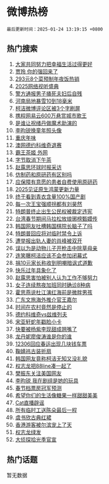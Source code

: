 # 微博热榜

`最后更新时间：2025-01-24 13:19:15 +0800`

## 热门搜索

1. [大家共同努力把幸福生活过得更好](https://m.weibo.cn/search?containerid=100103type%3D1%26t%3D10%26q%3D%23%E5%A4%A7%E5%AE%B6%E5%85%B1%E5%90%8C%E5%8A%AA%E5%8A%9B%E6%8A%8A%E5%B9%B8%E7%A6%8F%E7%94%9F%E6%B4%BB%E8%BF%87%E5%BE%97%E6%9B%B4%E5%A5%BD%23&stream_entry_id=51&isnewpage=1&extparam=seat%3D1%26q%3D%2523%25E5%25A4%25A7%25E5%25AE%25B6%25E5%2585%25B1%25E5%2590%258C%25E5%258A%25AA%25E5%258A%259B%25E6%258A%258A%25E5%25B9%25B8%25E7%25A6%258F%25E7%2594%259F%25E6%25B4%25BB%25E8%25BF%2587%25E5%25BE%2597%25E6%259B%25B4%25E5%25A5%25BD%2523%26pos%3D0%26cate%3D10103%26filter_type%3Drealtimehot%26stream_entry_id%3D51%26c_type%3D51%26dgr%3D0%26display_time%3D1737695953%26pre_seqid%3D173769595396701127323139)
1. [贾玲 你的强回来了](https://m.weibo.cn/search?containerid=100103type%3D1%26t%3D10%26q%3D%E8%B4%BE%E7%8E%B2+%E4%BD%A0%E7%9A%84%E5%BC%BA%E5%9B%9E%E6%9D%A5%E4%BA%86&stream_entry_id=31&isnewpage=1&extparam=seat%3D1%26band_rank%3D1%26q%3D%25E8%25B4%25BE%25E7%258E%25B2%2520%25E4%25BD%25A0%25E7%259A%2584%25E5%25BC%25BA%25E5%259B%259E%25E6%259D%25A5%25E4%25BA%2586%26filter_type%3Drealtimehot%26flag%3D16%26c_type%3D31%26pos%3D0%26realpos%3D1%26lcate%3D5001%26stream_entry_id%3D31%26cate%3D5001%26dgr%3D0%26display_time%3D1737695953%26pre_seqid%3D173769595396701127323139)
1. [293元8个菜预制年夜饭热销](https://m.weibo.cn/search?containerid=100103type%3D1%26t%3D10%26q%3D%23293%E5%85%838%E4%B8%AA%E8%8F%9C%E9%A2%84%E5%88%B6%E5%B9%B4%E5%A4%9C%E9%A5%AD%E7%83%AD%E9%94%80%23&stream_entry_id=31&isnewpage=1&extparam=seat%3D1%26band_rank%3D2%26q%3D%2523293%25E5%2585%25838%25E4%25B8%25AA%25E8%258F%259C%25E9%25A2%2584%25E5%2588%25B6%25E5%25B9%25B4%25E5%25A4%259C%25E9%25A5%25AD%25E7%2583%25AD%25E9%2594%2580%2523%26filter_type%3Drealtimehot%26flag%3D0%26c_type%3D31%26pos%3D1%26realpos%3D2%26lcate%3D5001%26stream_entry_id%3D31%26cate%3D5001%26dgr%3D0%26display_time%3D1737695953%26pre_seqid%3D173769595396701127323139)
1. [2025网络视听盛典](https://m.weibo.cn/search?containerid=100103type%3D1%26t%3D10%26q%3D%232025%E7%BD%91%E7%BB%9C%E8%A7%86%E5%90%AC%E7%9B%9B%E5%85%B8%23&stream_entry_id=31&isnewpage=1&extparam=seat%3D1%26band_rank%3D3%26q%3D%25232025%25E7%25BD%2591%25E7%25BB%259C%25E8%25A7%2586%25E5%2590%25AC%25E7%259B%259B%25E5%2585%25B8%2523%26filter_type%3Drealtimehot%26flag%3D0%26c_type%3D31%26pos%3D2%26realpos%3D3%26lcate%3D5001%26stream_entry_id%3D31%26cate%3D5001%26dgr%3D0%26display_time%3D1737695953%26pre_seqid%3D173769595396701127323139)
1. [警方通报男子捅死夫妇后自残](https://m.weibo.cn/search?containerid=100103type%3D1%26t%3D10%26q%3D%23%E8%AD%A6%E6%96%B9%E9%80%9A%E6%8A%A5%E7%94%B7%E5%AD%90%E6%8D%85%E6%AD%BB%E5%A4%AB%E5%A6%87%E5%90%8E%E8%87%AA%E6%AE%8B%23&stream_entry_id=31&isnewpage=1&extparam=seat%3D1%26band_rank%3D4%26q%3D%2523%25E8%25AD%25A6%25E6%2596%25B9%25E9%2580%259A%25E6%258A%25A5%25E7%2594%25B7%25E5%25AD%2590%25E6%258D%2585%25E6%25AD%25BB%25E5%25A4%25AB%25E5%25A6%2587%25E5%2590%258E%25E8%2587%25AA%25E6%25AE%258B%2523%26filter_type%3Drealtimehot%26flag%3D1%26c_type%3D31%26pos%3D3%26realpos%3D4%26lcate%3D5001%26stream_entry_id%3D31%26cate%3D5001%26dgr%3D0%26display_time%3D1737695953%26pre_seqid%3D173769595396701127323139)
1. [河南局地暴雪10到18毫米](https://m.weibo.cn/search?containerid=100103type%3D1%26t%3D10%26q%3D%23%E6%B2%B3%E5%8D%97%E5%B1%80%E5%9C%B0%E6%9A%B4%E9%9B%AA10%E5%88%B018%E6%AF%AB%E7%B1%B3%23&stream_entry_id=31&isnewpage=1&extparam=seat%3D1%26band_rank%3D5%26q%3D%2523%25E6%25B2%25B3%25E5%258D%2597%25E5%25B1%2580%25E5%259C%25B0%25E6%259A%25B4%25E9%259B%25AA10%25E5%2588%25B018%25E6%25AF%25AB%25E7%25B1%25B3%2523%26filter_type%3Drealtimehot%26flag%3D0%26c_type%3D31%26pos%3D4%26realpos%3D5%26lcate%3D5001%26stream_entry_id%3D31%26cate%3D5001%26dgr%3D0%26display_time%3D1737695953%26pre_seqid%3D173769595396701127323139)
1. [柯洁微博评论区被3个字刷屏](https://m.weibo.cn/search?containerid=100103type%3D1%26t%3D10%26q%3D%23%E6%9F%AF%E6%B4%81%E5%BE%AE%E5%8D%9A%E8%AF%84%E8%AE%BA%E5%8C%BA%E8%A2%AB3%E4%B8%AA%E5%AD%97%E5%88%B7%E5%B1%8F%23&stream_entry_id=31&isnewpage=1&extparam=seat%3D1%26band_rank%3D6%26q%3D%2523%25E6%259F%25AF%25E6%25B4%2581%25E5%25BE%25AE%25E5%258D%259A%25E8%25AF%2584%25E8%25AE%25BA%25E5%258C%25BA%25E8%25A2%25AB3%25E4%25B8%25AA%25E5%25AD%2597%25E5%2588%25B7%25E5%25B1%258F%2523%26filter_type%3Drealtimehot%26flag%3D0%26c_type%3D31%26pos%3D5%26realpos%3D6%26lcate%3D5001%26stream_entry_id%3D31%26cate%3D5001%26dgr%3D0%26display_time%3D1737695953%26pre_seqid%3D173769595396701127323139)
1. [携程网易云600万悬赏城市歌王](https://m.weibo.cn/search?containerid=100103type%3D1%26t%3D10%26q%3D%23%E6%90%BA%E7%A8%8B%E7%BD%91%E6%98%93%E4%BA%91600%E4%B8%87%E6%82%AC%E8%B5%8F%E5%9F%8E%E5%B8%82%E6%AD%8C%E7%8E%8B%23&stream_entry_id=31&isnewpage=1&extparam=seat%3D1%26band_rank%3D7%26q%3D%2523%25E6%2590%25BA%25E7%25A8%258B%25E7%25BD%2591%25E6%2598%2593%25E4%25BA%2591600%25E4%25B8%2587%25E6%2582%25AC%25E8%25B5%258F%25E5%259F%258E%25E5%25B8%2582%25E6%25AD%258C%25E7%258E%258B%2523%26filter_type%3Drealtimehot%26c_type%3D31%26pos%3D6%26lcate%3D5001%26topic_ad%3D1%26is_ad_pos%3D1%26cate%3D5001%26stream_entry_id%3D31%26adid%3D273306%26dgr%3D0%26display_time%3D1737695953%26pre_seqid%3D173769595396701127323139)
1. [是谁让祝绪丹做魔术助演的](https://m.weibo.cn/search?containerid=100103type%3D1%26t%3D10%26q%3D%E6%98%AF%E8%B0%81%E8%AE%A9%E7%A5%9D%E7%BB%AA%E4%B8%B9%E5%81%9A%E9%AD%94%E6%9C%AF%E5%8A%A9%E6%BC%94%E7%9A%84&stream_entry_id=31&isnewpage=1&extparam=seat%3D1%26band_rank%3D7%26q%3D%25E6%2598%25AF%25E8%25B0%2581%25E8%25AE%25A9%25E7%25A5%259D%25E7%25BB%25AA%25E4%25B8%25B9%25E5%2581%259A%25E9%25AD%2594%25E6%259C%25AF%25E5%258A%25A9%25E6%25BC%2594%25E7%259A%2584%26filter_type%3Drealtimehot%26flag%3D1%26c_type%3D31%26pos%3D7%26realpos%3D7%26lcate%3D5001%26stream_entry_id%3D31%26cate%3D5001%26dgr%3D0%26display_time%3D1737695953%26pre_seqid%3D173769595396701127323139)
1. [李昀锐换童年照头像](https://m.weibo.cn/search?containerid=100103type%3D1%26t%3D10%26q%3D%E6%9D%8E%E6%98%80%E9%94%90%E6%8D%A2%E7%AB%A5%E5%B9%B4%E7%85%A7%E5%A4%B4%E5%83%8F&stream_entry_id=31&isnewpage=1&extparam=seat%3D1%26band_rank%3D8%26q%3D%25E6%259D%258E%25E6%2598%2580%25E9%2594%2590%25E6%258D%25A2%25E7%25AB%25A5%25E5%25B9%25B4%25E7%2585%25A7%25E5%25A4%25B4%25E5%2583%258F%26filter_type%3Drealtimehot%26flag%3D1%26c_type%3D31%26pos%3D8%26realpos%3D8%26lcate%3D5001%26stream_entry_id%3D31%26cate%3D5001%26dgr%3D0%26display_time%3D1737695953%26pre_seqid%3D173769595396701127323139)
1. [重庆年味](https://m.weibo.cn/search?containerid=100103type%3D1%26t%3D10%26q%3D%23%E9%87%8D%E5%BA%86%E5%B9%B4%E5%91%B3%23&stream_entry_id=31&isnewpage=1&extparam=seat%3D1%26band_rank%3D9%26q%3D%2523%25E9%2587%258D%25E5%25BA%2586%25E5%25B9%25B4%25E5%2591%25B3%2523%26filter_type%3Drealtimehot%26flag%3D1%26c_type%3D31%26pos%3D9%26realpos%3D9%26lcate%3D5001%26stream_entry_id%3D31%26cate%3D5001%26dgr%3D0%26display_time%3D1737695953%26pre_seqid%3D173769595396701127323139)
1. [澳网德约科维奇退赛](https://m.weibo.cn/search?containerid=100103type%3D1%26t%3D10%26q%3D%23%E6%BE%B3%E7%BD%91%E5%BE%B7%E7%BA%A6%E7%A7%91%E7%BB%B4%E5%A5%87%E9%80%80%E8%B5%9B%23&stream_entry_id=31&isnewpage=1&extparam=seat%3D1%26band_rank%3D10%26q%3D%2523%25E6%25BE%25B3%25E7%25BD%2591%25E5%25BE%25B7%25E7%25BA%25A6%25E7%25A7%2591%25E7%25BB%25B4%25E5%25A5%2587%25E9%2580%2580%25E8%25B5%259B%2523%26filter_type%3Drealtimehot%26flag%3D1%26c_type%3D31%26pos%3D10%26realpos%3D10%26lcate%3D5001%26stream_entry_id%3D31%26cate%3D5001%26dgr%3D0%26display_time%3D1737695953%26pre_seqid%3D173769595396701127323139)
1. [霸王茶姬 外网](https://m.weibo.cn/search?containerid=100103type%3D1%26t%3D10%26q%3D%E9%9C%B8%E7%8E%8B%E8%8C%B6%E5%A7%AC+%E5%A4%96%E7%BD%91&stream_entry_id=31&isnewpage=1&extparam=seat%3D1%26band_rank%3D11%26q%3D%25E9%259C%25B8%25E7%258E%258B%25E8%258C%25B6%25E5%25A7%25AC%2520%25E5%25A4%2596%25E7%25BD%2591%26filter_type%3Drealtimehot%26flag%3D1%26c_type%3D31%26pos%3D11%26realpos%3D11%26lcate%3D5001%26stream_entry_id%3D31%26cate%3D5001%26dgr%3D0%26display_time%3D1737695953%26pre_seqid%3D173769595396701127323139)
1. [字节取消下午茶](https://m.weibo.cn/search?containerid=100103type%3D1%26t%3D10%26q%3D%23%E5%AD%97%E8%8A%82%E5%8F%96%E6%B6%88%E4%B8%8B%E5%8D%88%E8%8C%B6%23&stream_entry_id=31&isnewpage=1&extparam=seat%3D1%26band_rank%3D12%26q%3D%2523%25E5%25AD%2597%25E8%258A%2582%25E5%258F%2596%25E6%25B6%2588%25E4%25B8%258B%25E5%258D%2588%25E8%258C%25B6%2523%26filter_type%3Drealtimehot%26flag%3D1%26c_type%3D31%26pos%3D12%26realpos%3D12%26lcate%3D5001%26stream_entry_id%3D31%26cate%3D5001%26dgr%3D0%26display_time%3D1737695953%26pre_seqid%3D173769595396701127323139)
1. [赵露思环球时报采访](https://m.weibo.cn/search?containerid=100103type%3D1%26t%3D10%26q%3D%23%E8%B5%B5%E9%9C%B2%E6%80%9D%E7%8E%AF%E7%90%83%E6%97%B6%E6%8A%A5%E9%87%87%E8%AE%BF%23&stream_entry_id=31&isnewpage=1&extparam=seat%3D1%26band_rank%3D13%26q%3D%2523%25E8%25B5%25B5%25E9%259C%25B2%25E6%2580%259D%25E7%258E%25AF%25E7%2590%2583%25E6%2597%25B6%25E6%258A%25A5%25E9%2587%2587%25E8%25AE%25BF%2523%26filter_type%3Drealtimehot%26flag%3D1%26c_type%3D31%26pos%3D13%26realpos%3D13%26lcate%3D5001%26stream_entry_id%3D31%26cate%3D5001%26dgr%3D0%26display_time%3D1737695953%26pre_seqid%3D173769595396701127323139)
1. [仿制药和原研药有区别吗](https://m.weibo.cn/search?containerid=100103type%3D1%26t%3D10%26q%3D%23%E4%BB%BF%E5%88%B6%E8%8D%AF%E5%92%8C%E5%8E%9F%E7%A0%94%E8%8D%AF%E6%9C%89%E5%8C%BA%E5%88%AB%E5%90%97%23&stream_entry_id=31&isnewpage=1&extparam=seat%3D1%26band_rank%3D14%26q%3D%2523%25E4%25BB%25BF%25E5%2588%25B6%25E8%258D%25AF%25E5%2592%258C%25E5%258E%259F%25E7%25A0%2594%25E8%258D%25AF%25E6%259C%2589%25E5%258C%25BA%25E5%2588%25AB%25E5%2590%2597%2523%26filter_type%3Drealtimehot%26flag%3D1%26c_type%3D31%26pos%3D14%26realpos%3D14%26lcate%3D5001%26stream_entry_id%3D31%26cate%3D5001%26dgr%3D0%26display_time%3D1737695953%26pre_seqid%3D173769595396701127323139)
1. [应保障有意愿的患者自费使用原研药](https://m.weibo.cn/search?containerid=100103type%3D1%26t%3D10%26q%3D%23%E5%BA%94%E4%BF%9D%E9%9A%9C%E6%9C%89%E6%84%8F%E6%84%BF%E7%9A%84%E6%82%A3%E8%80%85%E8%87%AA%E8%B4%B9%E4%BD%BF%E7%94%A8%E5%8E%9F%E7%A0%94%E8%8D%AF%23&stream_entry_id=31&isnewpage=1&extparam=seat%3D1%26band_rank%3D15%26q%3D%2523%25E5%25BA%2594%25E4%25BF%259D%25E9%259A%259C%25E6%259C%2589%25E6%2584%258F%25E6%2584%25BF%25E7%259A%2584%25E6%2582%25A3%25E8%2580%2585%25E8%2587%25AA%25E8%25B4%25B9%25E4%25BD%25BF%25E7%2594%25A8%25E5%258E%259F%25E7%25A0%2594%25E8%258D%25AF%2523%26filter_type%3Drealtimehot%26flag%3D1%26c_type%3D31%26pos%3D15%26realpos%3D15%26lcate%3D5001%26stream_entry_id%3D31%26cate%3D5001%26dgr%3D0%26display_time%3D1737695953%26pre_seqid%3D173769595396701127323139)
1. [2025见证原生鸿蒙更新力量](https://m.weibo.cn/search?containerid=100103type%3D1%26t%3D10%26q%3D%232025%E8%A7%81%E8%AF%81%E5%8E%9F%E7%94%9F%E9%B8%BF%E8%92%99%E6%9B%B4%E6%96%B0%E5%8A%9B%E9%87%8F%23&stream_entry_id=31&isnewpage=1&extparam=seat%3D1%26band_rank%3D16%26q%3D%25232025%25E8%25A7%2581%25E8%25AF%2581%25E5%258E%259F%25E7%2594%259F%25E9%25B8%25BF%25E8%2592%2599%25E6%259B%25B4%25E6%2596%25B0%25E5%258A%259B%25E9%2587%258F%2523%26adid%3D274115%26flag%3D1%26c_type%3D31%26pos%3D16%26realpos%3D16%26lcate%3D5001%26filter_type%3Drealtimehot%26stream_entry_id%3D31%26cate%3D5001%26dgr%3D0%26display_time%3D1737695953%26pre_seqid%3D173769595396701127323139)
1. [终于看到青衣含量100%国产剧](https://m.weibo.cn/search?containerid=100103type%3D1%26t%3D10%26q%3D%E7%BB%88%E4%BA%8E%E7%9C%8B%E5%88%B0%E9%9D%92%E8%A1%A3%E5%90%AB%E9%87%8F100%25%E5%9B%BD%E4%BA%A7%E5%89%A7&stream_entry_id=31&isnewpage=1&extparam=seat%3D1%26band_rank%3D17%26q%3D%25E7%25BB%2588%25E4%25BA%258E%25E7%259C%258B%25E5%2588%25B0%25E9%259D%2592%25E8%25A1%25A3%25E5%2590%25AB%25E9%2587%258F100%2525%25E5%259B%25BD%25E4%25BA%25A7%25E5%2589%25A7%26filter_type%3Drealtimehot%26flag%3D1%26c_type%3D31%26pos%3D17%26realpos%3D17%26lcate%3D5001%26stream_entry_id%3D31%26cate%3D5001%26dgr%3D0%26display_time%3D1737695953%26pre_seqid%3D173769595396701127323139)
1. [每一次王宝强顺拐都有刘昊然](https://m.weibo.cn/search?containerid=100103type%3D1%26t%3D10%26q%3D%E6%AF%8F%E4%B8%80%E6%AC%A1%E7%8E%8B%E5%AE%9D%E5%BC%BA%E9%A1%BA%E6%8B%90%E9%83%BD%E6%9C%89%E5%88%98%E6%98%8A%E7%84%B6&stream_entry_id=31&isnewpage=1&extparam=seat%3D1%26band_rank%3D18%26q%3D%25E6%25AF%258F%25E4%25B8%2580%25E6%25AC%25A1%25E7%258E%258B%25E5%25AE%259D%25E5%25BC%25BA%25E9%25A1%25BA%25E6%258B%2590%25E9%2583%25BD%25E6%259C%2589%25E5%2588%2598%25E6%2598%258A%25E7%2584%25B6%26filter_type%3Drealtimehot%26flag%3D1%26c_type%3D31%26pos%3D18%26realpos%3D18%26lcate%3D5001%26stream_entry_id%3D31%26cate%3D5001%26dgr%3D0%26display_time%3D1737695953%26pre_seqid%3D173769595396701127323139)
1. [特朗普终止出生公民权被裁定违宪](https://m.weibo.cn/search?containerid=100103type%3D1%26t%3D10%26q%3D%23%E7%89%B9%E6%9C%97%E6%99%AE%E7%BB%88%E6%AD%A2%E5%87%BA%E7%94%9F%E5%85%AC%E6%B0%91%E6%9D%83%E8%A2%AB%E8%A3%81%E5%AE%9A%E8%BF%9D%E5%AE%AA%23&stream_entry_id=31&isnewpage=1&extparam=seat%3D1%26band_rank%3D19%26q%3D%2523%25E7%2589%25B9%25E6%259C%2597%25E6%2599%25AE%25E7%25BB%2588%25E6%25AD%25A2%25E5%2587%25BA%25E7%2594%259F%25E5%2585%25AC%25E6%25B0%2591%25E6%259D%2583%25E8%25A2%25AB%25E8%25A3%2581%25E5%25AE%259A%25E8%25BF%259D%25E5%25AE%25AA%2523%26filter_type%3Drealtimehot%26flag%3D2%26c_type%3D31%26pos%3D19%26realpos%3D19%26lcate%3D5001%26stream_entry_id%3D31%26cate%3D5001%26dgr%3D0%26display_time%3D1737695953%26pre_seqid%3D173769595396701127323139)
1. [台湾春节期间马拉松放琅琊榜甄嬛传](https://m.weibo.cn/search?containerid=100103type%3D1%26t%3D10%26q%3D%23%E5%8F%B0%E6%B9%BE%E6%98%A5%E8%8A%82%E6%9C%9F%E9%97%B4%E9%A9%AC%E6%8B%89%E6%9D%BE%E6%94%BE%E7%90%85%E7%90%8A%E6%A6%9C%E7%94%84%E5%AC%9B%E4%BC%A0%23&stream_entry_id=31&isnewpage=1&extparam=seat%3D1%26band_rank%3D20%26q%3D%2523%25E5%258F%25B0%25E6%25B9%25BE%25E6%2598%25A5%25E8%258A%2582%25E6%259C%259F%25E9%2597%25B4%25E9%25A9%25AC%25E6%258B%2589%25E6%259D%25BE%25E6%2594%25BE%25E7%2590%2585%25E7%2590%258A%25E6%25A6%259C%25E7%2594%2584%25E5%25AC%259B%25E4%25BC%25A0%2523%26filter_type%3Drealtimehot%26flag%3D1%26c_type%3D31%26pos%3D20%26realpos%3D20%26lcate%3D5001%26stream_entry_id%3D31%26cate%3D5001%26dgr%3D0%26display_time%3D1737695953%26pre_seqid%3D173769595396701127323139)
1. [韩国网友吐槽韩国棋院长脑子了吗](https://m.weibo.cn/search?containerid=100103type%3D1%26t%3D10%26q%3D%23%E9%9F%A9%E5%9B%BD%E7%BD%91%E5%8F%8B%E5%90%90%E6%A7%BD%E9%9F%A9%E5%9B%BD%E6%A3%8B%E9%99%A2%E9%95%BF%E8%84%91%E5%AD%90%E4%BA%86%E5%90%97%23&stream_entry_id=31&isnewpage=1&extparam=seat%3D1%26band_rank%3D21%26q%3D%2523%25E9%259F%25A9%25E5%259B%25BD%25E7%25BD%2591%25E5%258F%258B%25E5%2590%2590%25E6%25A7%25BD%25E9%259F%25A9%25E5%259B%25BD%25E6%25A3%258B%25E9%2599%25A2%25E9%2595%25BF%25E8%2584%2591%25E5%25AD%2590%25E4%25BA%2586%25E5%2590%2597%2523%26filter_type%3Drealtimehot%26flag%3D1%26c_type%3D31%26pos%3D21%26realpos%3D21%26lcate%3D5001%26stream_entry_id%3D31%26cate%3D5001%26dgr%3D0%26display_time%3D1737695953%26pre_seqid%3D173769595396701127323139)
1. [特朗普回应将对临时禁令上诉](https://m.weibo.cn/search?containerid=100103type%3D1%26t%3D10%26q%3D%23%E7%89%B9%E6%9C%97%E6%99%AE%E5%9B%9E%E5%BA%94%E5%B0%86%E5%AF%B9%E4%B8%B4%E6%97%B6%E7%A6%81%E4%BB%A4%E4%B8%8A%E8%AF%89%23&stream_entry_id=31&isnewpage=1&extparam=seat%3D1%26band_rank%3D22%26q%3D%2523%25E7%2589%25B9%25E6%259C%2597%25E6%2599%25AE%25E5%259B%259E%25E5%25BA%2594%25E5%25B0%2586%25E5%25AF%25B9%25E4%25B8%25B4%25E6%2597%25B6%25E7%25A6%2581%25E4%25BB%25A4%25E4%25B8%258A%25E8%25AF%2589%2523%26filter_type%3Drealtimehot%26flag%3D1%26c_type%3D31%26pos%3D22%26realpos%3D22%26lcate%3D5001%26stream_entry_id%3D31%26cate%3D5001%26dgr%3D0%26display_time%3D1737695953%26pre_seqid%3D173769595396701127323139)
1. [遭举报出轨人妻的肖峰被双开](https://m.weibo.cn/search?containerid=100103type%3D1%26t%3D10%26q%3D%23%E9%81%AD%E4%B8%BE%E6%8A%A5%E5%87%BA%E8%BD%A8%E4%BA%BA%E5%A6%BB%E7%9A%84%E8%82%96%E5%B3%B0%E8%A2%AB%E5%8F%8C%E5%BC%80%23&stream_entry_id=31&isnewpage=1&extparam=seat%3D1%26band_rank%3D23%26q%3D%2523%25E9%2581%25AD%25E4%25B8%25BE%25E6%258A%25A5%25E5%2587%25BA%25E8%25BD%25A8%25E4%25BA%25BA%25E5%25A6%25BB%25E7%259A%2584%25E8%2582%2596%25E5%25B3%25B0%25E8%25A2%25AB%25E5%258F%258C%25E5%25BC%2580%2523%26filter_type%3Drealtimehot%26flag%3D2%26c_type%3D31%26pos%3D23%26realpos%3D23%26lcate%3D5001%26stream_entry_id%3D31%26cate%3D5001%26dgr%3D0%26display_time%3D1737695953%26pre_seqid%3D173769595396701127323139)
1. [误以为是动物儿子开枪击中除草母亲](https://m.weibo.cn/search?containerid=100103type%3D1%26t%3D10%26q%3D%23%E8%AF%AF%E4%BB%A5%E4%B8%BA%E6%98%AF%E5%8A%A8%E7%89%A9%E5%84%BF%E5%AD%90%E5%BC%80%E6%9E%AA%E5%87%BB%E4%B8%AD%E9%99%A4%E8%8D%89%E6%AF%8D%E4%BA%B2%23&stream_entry_id=31&isnewpage=1&extparam=seat%3D1%26band_rank%3D24%26q%3D%2523%25E8%25AF%25AF%25E4%25BB%25A5%25E4%25B8%25BA%25E6%2598%25AF%25E5%258A%25A8%25E7%2589%25A9%25E5%2584%25BF%25E5%25AD%2590%25E5%25BC%2580%25E6%259E%25AA%25E5%2587%25BB%25E4%25B8%25AD%25E9%2599%25A4%25E8%258D%2589%25E6%25AF%258D%25E4%25BA%25B2%2523%26filter_type%3Drealtimehot%26flag%3D0%26c_type%3D31%26pos%3D24%26realpos%3D24%26lcate%3D5001%26stream_entry_id%3D31%26cate%3D5001%26dgr%3D0%26display_time%3D1737695953%26pre_seqid%3D173769595396701127323139)
1. [连笑曝柯洁应该不会参加闭幕式](https://m.weibo.cn/search?containerid=100103type%3D1%26t%3D10%26q%3D%23%E8%BF%9E%E7%AC%91%E6%9B%9D%E6%9F%AF%E6%B4%81%E5%BA%94%E8%AF%A5%E4%B8%8D%E4%BC%9A%E5%8F%82%E5%8A%A0%E9%97%AD%E5%B9%95%E5%BC%8F%23&stream_entry_id=31&isnewpage=1&extparam=seat%3D1%26band_rank%3D25%26q%3D%2523%25E8%25BF%259E%25E7%25AC%2591%25E6%259B%259D%25E6%259F%25AF%25E6%25B4%2581%25E5%25BA%2594%25E8%25AF%25A5%25E4%25B8%258D%25E4%25BC%259A%25E5%258F%2582%25E5%258A%25A0%25E9%2597%25AD%25E5%25B9%2595%25E5%25BC%258F%2523%26filter_type%3Drealtimehot%26flag%3D0%26c_type%3D31%26pos%3D25%26realpos%3D25%26lcate%3D5001%26stream_entry_id%3D31%26cate%3D5001%26dgr%3D0%26display_time%3D1737695953%26pre_seqid%3D173769595396701127323139)
1. [捐10元家长称收到明嘲暗讽式道歉](https://m.weibo.cn/search?containerid=100103type%3D1%26t%3D10%26q%3D%23%E6%8D%9010%E5%85%83%E5%AE%B6%E9%95%BF%E7%A7%B0%E6%94%B6%E5%88%B0%E6%98%8E%E5%98%B2%E6%9A%97%E8%AE%BD%E5%BC%8F%E9%81%93%E6%AD%89%23&stream_entry_id=31&isnewpage=1&extparam=seat%3D1%26band_rank%3D26%26q%3D%2523%25E6%258D%259010%25E5%2585%2583%25E5%25AE%25B6%25E9%2595%25BF%25E7%25A7%25B0%25E6%2594%25B6%25E5%2588%25B0%25E6%2598%258E%25E5%2598%25B2%25E6%259A%2597%25E8%25AE%25BD%25E5%25BC%258F%25E9%2581%2593%25E6%25AD%2589%2523%26filter_type%3Drealtimehot%26flag%3D1%26c_type%3D31%26pos%3D26%26realpos%3D26%26lcate%3D5001%26stream_entry_id%3D31%26cate%3D5001%26dgr%3D0%26display_time%3D1737695953%26pre_seqid%3D173769595396701127323139)
1. [快乐过年具象化了](https://m.weibo.cn/search?containerid=100103type%3D1%26t%3D10%26q%3D%23%E5%BF%AB%E4%B9%90%E8%BF%87%E5%B9%B4%E5%85%B7%E8%B1%A1%E5%8C%96%E4%BA%86%23&stream_entry_id=31&isnewpage=1&extparam=seat%3D1%26band_rank%3D27%26q%3D%2523%25E5%25BF%25AB%25E4%25B9%2590%25E8%25BF%2587%25E5%25B9%25B4%25E5%2585%25B7%25E8%25B1%25A1%25E5%258C%2596%25E4%25BA%2586%2523%26adid%3D274086%26flag%3D1%26c_type%3D31%26pos%3D27%26realpos%3D27%26lcate%3D5001%26filter_type%3Drealtimehot%26stream_entry_id%3D31%26cate%3D5001%26dgr%3D0%26display_time%3D1737695953%26pre_seqid%3D173769595396701127323139)
1. [赵露思害怕被别人认为工作不够努力](https://m.weibo.cn/search?containerid=100103type%3D1%26t%3D10%26q%3D%23%E8%B5%B5%E9%9C%B2%E6%80%9D%E5%AE%B3%E6%80%95%E8%A2%AB%E5%88%AB%E4%BA%BA%E8%AE%A4%E4%B8%BA%E5%B7%A5%E4%BD%9C%E4%B8%8D%E5%A4%9F%E5%8A%AA%E5%8A%9B%23&stream_entry_id=31&isnewpage=1&extparam=seat%3D1%26band_rank%3D28%26q%3D%2523%25E8%25B5%25B5%25E9%259C%25B2%25E6%2580%259D%25E5%25AE%25B3%25E6%2580%2595%25E8%25A2%25AB%25E5%2588%25AB%25E4%25BA%25BA%25E8%25AE%25A4%25E4%25B8%25BA%25E5%25B7%25A5%25E4%25BD%259C%25E4%25B8%258D%25E5%25A4%259F%25E5%258A%25AA%25E5%258A%259B%2523%26filter_type%3Drealtimehot%26flag%3D1%26c_type%3D31%26pos%3D28%26realpos%3D28%26lcate%3D5001%26stream_entry_id%3D31%26cate%3D5001%26dgr%3D0%26display_time%3D1737695953%26pre_seqid%3D173769595396701127323139)
1. [女子连续熬夜加班同时确诊8种病](https://m.weibo.cn/search?containerid=100103type%3D1%26t%3D10%26q%3D%23%E5%A5%B3%E5%AD%90%E8%BF%9E%E7%BB%AD%E7%86%AC%E5%A4%9C%E5%8A%A0%E7%8F%AD%E5%90%8C%E6%97%B6%E7%A1%AE%E8%AF%8A8%E7%A7%8D%E7%97%85%23&stream_entry_id=31&isnewpage=1&extparam=seat%3D1%26band_rank%3D29%26q%3D%2523%25E5%25A5%25B3%25E5%25AD%2590%25E8%25BF%259E%25E7%25BB%25AD%25E7%2586%25AC%25E5%25A4%259C%25E5%258A%25A0%25E7%258F%25AD%25E5%2590%258C%25E6%2597%25B6%25E7%25A1%25AE%25E8%25AF%258A8%25E7%25A7%258D%25E7%2597%2585%2523%26filter_type%3Drealtimehot%26flag%3D1%26c_type%3D31%26pos%3D29%26realpos%3D29%26lcate%3D5001%26stream_entry_id%3D31%26cate%3D5001%26dgr%3D0%26display_time%3D1737695953%26pre_seqid%3D173769595396701127323139)
1. [霍思燕说杜江演红海前是微胖男孩](https://m.weibo.cn/search?containerid=100103type%3D1%26t%3D10%26q%3D%E9%9C%8D%E6%80%9D%E7%87%95%E8%AF%B4%E6%9D%9C%E6%B1%9F%E6%BC%94%E7%BA%A2%E6%B5%B7%E5%89%8D%E6%98%AF%E5%BE%AE%E8%83%96%E7%94%B7%E5%AD%A9&stream_entry_id=31&isnewpage=1&extparam=seat%3D1%26band_rank%3D30%26q%3D%25E9%259C%258D%25E6%2580%259D%25E7%2587%2595%25E8%25AF%25B4%25E6%259D%259C%25E6%25B1%259F%25E6%25BC%2594%25E7%25BA%25A2%25E6%25B5%25B7%25E5%2589%258D%25E6%2598%25AF%25E5%25BE%25AE%25E8%2583%2596%25E7%2594%25B7%25E5%25AD%25A9%26filter_type%3Drealtimehot%26flag%3D1%26c_type%3D31%26pos%3D30%26realpos%3D30%26lcate%3D5001%26stream_entry_id%3D31%26cate%3D5001%26dgr%3D0%26display_time%3D1737695953%26pre_seqid%3D173769595396701127323139)
1. [广东文旅海外推介官王嘉尔](https://m.weibo.cn/search?containerid=100103type%3D1%26t%3D10%26q%3D%E5%B9%BF%E4%B8%9C%E6%96%87%E6%97%85%E6%B5%B7%E5%A4%96%E6%8E%A8%E4%BB%8B%E5%AE%98%E7%8E%8B%E5%98%89%E5%B0%94&stream_entry_id=31&isnewpage=1&extparam=seat%3D1%26band_rank%3D31%26q%3D%25E5%25B9%25BF%25E4%25B8%259C%25E6%2596%2587%25E6%2597%2585%25E6%25B5%25B7%25E5%25A4%2596%25E6%258E%25A8%25E4%25BB%258B%25E5%25AE%2598%25E7%258E%258B%25E5%2598%2589%25E5%25B0%2594%26filter_type%3Drealtimehot%26flag%3D1%26c_type%3D31%26pos%3D31%26realpos%3D31%26lcate%3D5001%26stream_entry_id%3D31%26cate%3D5001%26dgr%3D0%26display_time%3D1737695953%26pre_seqid%3D173769595396701127323139)
1. [时间在农村竟然是停止的](https://m.weibo.cn/search?containerid=100103type%3D1%26t%3D10%26q%3D%23%E6%97%B6%E9%97%B4%E5%9C%A8%E5%86%9C%E6%9D%91%E7%AB%9F%E7%84%B6%E6%98%AF%E5%81%9C%E6%AD%A2%E7%9A%84%23&stream_entry_id=31&isnewpage=1&extparam=seat%3D1%26band_rank%3D32%26q%3D%2523%25E6%2597%25B6%25E9%2597%25B4%25E5%259C%25A8%25E5%2586%259C%25E6%259D%2591%25E7%25AB%259F%25E7%2584%25B6%25E6%2598%25AF%25E5%2581%259C%25E6%25AD%25A2%25E7%259A%2584%2523%26filter_type%3Drealtimehot%26flag%3D1%26c_type%3D31%26pos%3D32%26realpos%3D32%26lcate%3D5001%26stream_entry_id%3D31%26cate%3D5001%26dgr%3D0%26display_time%3D1737695953%26pre_seqid%3D173769595396701127323139)
1. [德约科维奇vs兹维列夫](https://m.weibo.cn/search?containerid=100103type%3D1%26t%3D10%26q%3D%E5%BE%B7%E7%BA%A6%E7%A7%91%E7%BB%B4%E5%A5%87vs%E5%85%B9%E7%BB%B4%E5%88%97%E5%A4%AB&stream_entry_id=31&isnewpage=1&extparam=seat%3D1%26band_rank%3D33%26q%3D%25E5%25BE%25B7%25E7%25BA%25A6%25E7%25A7%2591%25E7%25BB%25B4%25E5%25A5%2587vs%25E5%2585%25B9%25E7%25BB%25B4%25E5%2588%2597%25E5%25A4%25AB%26filter_type%3Drealtimehot%26flag%3D0%26c_type%3D31%26pos%3D33%26realpos%3D33%26lcate%3D5001%26stream_entry_id%3D31%26cate%3D5001%26dgr%3D0%26display_time%3D1737695953%26pre_seqid%3D173769595396701127323139)
1. [宋亚轩蛇年戳脸小卡](https://m.weibo.cn/search?containerid=100103type%3D1%26t%3D10%26q%3D%E5%AE%8B%E4%BA%9A%E8%BD%A9%E8%9B%87%E5%B9%B4%E6%88%B3%E8%84%B8%E5%B0%8F%E5%8D%A1&stream_entry_id=31&isnewpage=1&extparam=seat%3D1%26band_rank%3D34%26q%3D%25E5%25AE%258B%25E4%25BA%259A%25E8%25BD%25A9%25E8%259B%2587%25E5%25B9%25B4%25E6%2588%25B3%25E8%2584%25B8%25E5%25B0%258F%25E5%258D%25A1%26filter_type%3Drealtimehot%26flag%3D1%26c_type%3D31%26pos%3D34%26realpos%3D34%26lcate%3D5001%26stream_entry_id%3D31%26cate%3D5001%26dgr%3D0%26display_time%3D1737695953%26pre_seqid%3D173769595396701127323139)
1. [快要被杨紫李现甜成翘嘴了](https://m.weibo.cn/search?containerid=100103type%3D1%26t%3D10%26q%3D%E5%BF%AB%E8%A6%81%E8%A2%AB%E6%9D%A8%E7%B4%AB%E6%9D%8E%E7%8E%B0%E7%94%9C%E6%88%90%E7%BF%98%E5%98%B4%E4%BA%86&stream_entry_id=31&isnewpage=1&extparam=seat%3D1%26band_rank%3D35%26q%3D%25E5%25BF%25AB%25E8%25A6%2581%25E8%25A2%25AB%25E6%259D%25A8%25E7%25B4%25AB%25E6%259D%258E%25E7%258E%25B0%25E7%2594%259C%25E6%2588%2590%25E7%25BF%2598%25E5%2598%25B4%25E4%25BA%2586%26filter_type%3Drealtimehot%26flag%3D1%26c_type%3D31%26pos%3D35%26realpos%3D35%26lcate%3D5001%26stream_entry_id%3D31%26cate%3D5001%26dgr%3D0%26display_time%3D1737695953%26pre_seqid%3D173769595396701127323139)
1. [龙丹妮廖俊涛谁是你的谁](https://m.weibo.cn/search?containerid=100103type%3D1%26t%3D10%26q%3D%E9%BE%99%E4%B8%B9%E5%A6%AE%E5%BB%96%E4%BF%8A%E6%B6%9B%E8%B0%81%E6%98%AF%E4%BD%A0%E7%9A%84%E8%B0%81&stream_entry_id=31&isnewpage=1&extparam=seat%3D1%26band_rank%3D36%26q%3D%25E9%25BE%2599%25E4%25B8%25B9%25E5%25A6%25AE%25E5%25BB%2596%25E4%25BF%258A%25E6%25B6%259B%25E8%25B0%2581%25E6%2598%25AF%25E4%25BD%25A0%25E7%259A%2584%25E8%25B0%2581%26filter_type%3Drealtimehot%26flag%3D1%26c_type%3D31%26pos%3D36%26realpos%3D36%26lcate%3D5001%26stream_entry_id%3D31%26cate%3D5001%26dgr%3D0%26display_time%3D1737695953%26pre_seqid%3D173769595396701127323139)
1. [12306回应春运出现几块钱车票](https://m.weibo.cn/search?containerid=100103type%3D1%26t%3D10%26q%3D%2312306%E5%9B%9E%E5%BA%94%E6%98%A5%E8%BF%90%E5%87%BA%E7%8E%B0%E5%87%A0%E5%9D%97%E9%92%B1%E8%BD%A6%E7%A5%A8%23&stream_entry_id=31&isnewpage=1&extparam=seat%3D1%26band_rank%3D37%26q%3D%252312306%25E5%259B%259E%25E5%25BA%2594%25E6%2598%25A5%25E8%25BF%2590%25E5%2587%25BA%25E7%258E%25B0%25E5%2587%25A0%25E5%259D%2597%25E9%2592%25B1%25E8%25BD%25A6%25E7%25A5%25A8%2523%26filter_type%3Drealtimehot%26flag%3D1%26c_type%3D31%26pos%3D37%26realpos%3D37%26lcate%3D5001%26stream_entry_id%3D31%26cate%3D5001%26dgr%3D0%26display_time%3D1737695953%26pre_seqid%3D173769595396701127323139)
1. [鞠婧祎古装折扇](https://m.weibo.cn/search?containerid=100103type%3D1%26t%3D10%26q%3D%23%E9%9E%A0%E5%A9%A7%E7%A5%8E%E5%8F%A4%E8%A3%85%E6%8A%98%E6%89%87%23&stream_entry_id=31&isnewpage=1&extparam=seat%3D1%26band_rank%3D38%26q%3D%2523%25E9%259E%25A0%25E5%25A9%25A7%25E7%25A5%258E%25E5%258F%25A4%25E8%25A3%2585%25E6%258A%2598%25E6%2589%2587%2523%26filter_type%3Drealtimehot%26flag%3D1%26c_type%3D31%26pos%3D38%26realpos%3D38%26lcate%3D5001%26stream_entry_id%3D31%26cate%3D5001%26dgr%3D0%26display_time%3D1737695953%26pre_seqid%3D173769595396701127323139)
1. [韩国网友竟称柯洁无知又没礼貌](https://m.weibo.cn/search?containerid=100103type%3D1%26t%3D10%26q%3D%23%E9%9F%A9%E5%9B%BD%E7%BD%91%E5%8F%8B%E7%AB%9F%E7%A7%B0%E6%9F%AF%E6%B4%81%E6%97%A0%E7%9F%A5%E5%8F%88%E6%B2%A1%E7%A4%BC%E8%B2%8C%23&stream_entry_id=31&isnewpage=1&extparam=seat%3D1%26band_rank%3D39%26q%3D%2523%25E9%259F%25A9%25E5%259B%25BD%25E7%25BD%2591%25E5%258F%258B%25E7%25AB%259F%25E7%25A7%25B0%25E6%259F%25AF%25E6%25B4%2581%25E6%2597%25A0%25E7%259F%25A5%25E5%258F%2588%25E6%25B2%25A1%25E7%25A4%25BC%25E8%25B2%258C%2523%26filter_type%3Drealtimehot%26flag%3D0%26c_type%3D31%26pos%3D39%26realpos%3D39%26lcate%3D5001%26stream_entry_id%3D31%26cate%3D5001%26dgr%3D0%26display_time%3D1737695953%26pre_seqid%3D173769595396701127323139)
1. [权志龙把88line凑一起了](https://m.weibo.cn/search?containerid=100103type%3D1%26t%3D10%26q%3D%23%E6%9D%83%E5%BF%97%E9%BE%99%E6%8A%8A88line%E5%87%91%E4%B8%80%E8%B5%B7%E4%BA%86%23&stream_entry_id=31&isnewpage=1&extparam=seat%3D1%26band_rank%3D40%26q%3D%2523%25E6%259D%2583%25E5%25BF%2597%25E9%25BE%2599%25E6%258A%258A88line%25E5%2587%2591%25E4%25B8%2580%25E8%25B5%25B7%25E4%25BA%2586%2523%26filter_type%3Drealtimehot%26flag%3D1%26c_type%3D31%26pos%3D40%26realpos%3D40%26lcate%3D5001%26stream_entry_id%3D31%26cate%3D5001%26dgr%3D0%26display_time%3D1737695953%26pre_seqid%3D173769595396701127323139)
1. [樊振东关注美国网友](https://m.weibo.cn/search?containerid=100103type%3D1%26t%3D10%26q%3D%23%E6%A8%8A%E6%8C%AF%E4%B8%9C%E5%85%B3%E6%B3%A8%E7%BE%8E%E5%9B%BD%E7%BD%91%E5%8F%8B%23&stream_entry_id=31&isnewpage=1&extparam=seat%3D1%26band_rank%3D41%26q%3D%2523%25E6%25A8%258A%25E6%258C%25AF%25E4%25B8%259C%25E5%2585%25B3%25E6%25B3%25A8%25E7%25BE%258E%25E5%259B%25BD%25E7%25BD%2591%25E5%258F%258B%2523%26filter_type%3Drealtimehot%26flag%3D1%26c_type%3D31%26pos%3D41%26realpos%3D41%26lcate%3D5001%26stream_entry_id%3D31%26cate%3D5001%26dgr%3D0%26display_time%3D1737695953%26pre_seqid%3D173769595396701127323139)
1. [李昀锐 我在剧组是她的玩具](https://m.weibo.cn/search?containerid=100103type%3D1%26t%3D10%26q%3D%E6%9D%8E%E6%98%80%E9%94%90+%E6%88%91%E5%9C%A8%E5%89%A7%E7%BB%84%E6%98%AF%E5%A5%B9%E7%9A%84%E7%8E%A9%E5%85%B7&stream_entry_id=31&isnewpage=1&extparam=seat%3D1%26band_rank%3D42%26q%3D%25E6%259D%258E%25E6%2598%2580%25E9%2594%2590%2520%25E6%2588%2591%25E5%259C%25A8%25E5%2589%25A7%25E7%25BB%2584%25E6%2598%25AF%25E5%25A5%25B9%25E7%259A%2584%25E7%258E%25A9%25E5%2585%25B7%26filter_type%3Drealtimehot%26flag%3D1%26c_type%3D31%26pos%3D42%26realpos%3D42%26lcate%3D5001%26stream_entry_id%3D31%26cate%3D5001%26dgr%3D0%26display_time%3D1737695953%26pre_seqid%3D173769595396701127323139)
1. [春节档票房冠军预测](https://m.weibo.cn/search?containerid=100103type%3D1%26t%3D10%26q%3D%23%E6%98%A5%E8%8A%82%E6%A1%A3%E7%A5%A8%E6%88%BF%E5%86%A0%E5%86%9B%E9%A2%84%E6%B5%8B%23&stream_entry_id=31&isnewpage=1&extparam=seat%3D1%26band_rank%3D43%26q%3D%2523%25E6%2598%25A5%25E8%258A%2582%25E6%25A1%25A3%25E7%25A5%25A8%25E6%2588%25BF%25E5%2586%25A0%25E5%2586%259B%25E9%25A2%2584%25E6%25B5%258B%2523%26filter_type%3Drealtimehot%26flag%3D1%26c_type%3D31%26pos%3D43%26realpos%3D43%26lcate%3D5001%26stream_entry_id%3D31%26cate%3D5001%26dgr%3D0%26display_time%3D1737695953%26pre_seqid%3D173769595396701127323139)
1. [希望你们的生活像糖果一样甜甜美美](https://m.weibo.cn/search?containerid=100103type%3D1%26t%3D10%26q%3D%23%E5%B8%8C%E6%9C%9B%E4%BD%A0%E4%BB%AC%E7%9A%84%E7%94%9F%E6%B4%BB%E5%83%8F%E7%B3%96%E6%9E%9C%E4%B8%80%E6%A0%B7%E7%94%9C%E7%94%9C%E7%BE%8E%E7%BE%8E%23&stream_entry_id=31&isnewpage=1&extparam=seat%3D1%26band_rank%3D44%26q%3D%2523%25E5%25B8%258C%25E6%259C%259B%25E4%25BD%25A0%25E4%25BB%25AC%25E7%259A%2584%25E7%2594%259F%25E6%25B4%25BB%25E5%2583%258F%25E7%25B3%2596%25E6%259E%259C%25E4%25B8%2580%25E6%25A0%25B7%25E7%2594%259C%25E7%2594%259C%25E7%25BE%258E%25E7%25BE%258E%2523%26filter_type%3Drealtimehot%26flag%3D1%26c_type%3D31%26pos%3D44%26realpos%3D44%26lcate%3D5001%26stream_entry_id%3D31%26cate%3D5001%26dgr%3D0%26display_time%3D1737695953%26pre_seqid%3D173769595396701127323139)
1. [Cat直播辟谣](https://m.weibo.cn/search?containerid=100103type%3D1%26t%3D10%26q%3D%23Cat%E7%9B%B4%E6%92%AD%E8%BE%9F%E8%B0%A3%23&stream_entry_id=31&isnewpage=1&extparam=seat%3D1%26band_rank%3D45%26q%3D%2523Cat%25E7%259B%25B4%25E6%2592%25AD%25E8%25BE%259F%25E8%25B0%25A3%2523%26filter_type%3Drealtimehot%26flag%3D1%26c_type%3D31%26pos%3D45%26realpos%3D45%26lcate%3D5001%26stream_entry_id%3D31%26cate%3D5001%26dgr%3D0%26display_time%3D1737695953%26pre_seqid%3D173769595396701127323139)
1. [所有临时工送陈朵最后一程](https://m.weibo.cn/search?containerid=100103type%3D1%26t%3D10%26q%3D%E6%89%80%E6%9C%89%E4%B8%B4%E6%97%B6%E5%B7%A5%E9%80%81%E9%99%88%E6%9C%B5%E6%9C%80%E5%90%8E%E4%B8%80%E7%A8%8B&stream_entry_id=31&isnewpage=1&extparam=seat%3D1%26band_rank%3D46%26q%3D%25E6%2589%2580%25E6%259C%2589%25E4%25B8%25B4%25E6%2597%25B6%25E5%25B7%25A5%25E9%2580%2581%25E9%2599%2588%25E6%259C%25B5%25E6%259C%2580%25E5%2590%258E%25E4%25B8%2580%25E7%25A8%258B%26filter_type%3Drealtimehot%26flag%3D1%26c_type%3D31%26pos%3D46%26realpos%3D46%26lcate%3D5001%26stream_entry_id%3D31%26cate%3D5001%26dgr%3D0%26display_time%3D1737695953%26pre_seqid%3D173769595396701127323139)
1. [虞书欣古典红裙](https://m.weibo.cn/search?containerid=100103type%3D1%26t%3D10%26q%3D%23%E8%99%9E%E4%B9%A6%E6%AC%A3%E5%8F%A4%E5%85%B8%E7%BA%A2%E8%A3%99%23&stream_entry_id=31&isnewpage=1&extparam=seat%3D1%26band_rank%3D47%26q%3D%2523%25E8%2599%259E%25E4%25B9%25A6%25E6%25AC%25A3%25E5%258F%25A4%25E5%2585%25B8%25E7%25BA%25A2%25E8%25A3%2599%2523%26filter_type%3Drealtimehot%26flag%3D0%26c_type%3D31%26pos%3D47%26realpos%3D47%26lcate%3D5001%26stream_entry_id%3D31%26cate%3D5001%26dgr%3D0%26display_time%3D1737695953%26pre_seqid%3D173769595396701127323139)
1. [香港游客被尔滨宠上了天](https://m.weibo.cn/search?containerid=100103type%3D1%26t%3D10%26q%3D%23%E9%A6%99%E6%B8%AF%E6%B8%B8%E5%AE%A2%E8%A2%AB%E5%B0%94%E6%BB%A8%E5%AE%A0%E4%B8%8A%E4%BA%86%E5%A4%A9%23&stream_entry_id=31&isnewpage=1&extparam=seat%3D1%26band_rank%3D48%26q%3D%2523%25E9%25A6%2599%25E6%25B8%25AF%25E6%25B8%25B8%25E5%25AE%25A2%25E8%25A2%25AB%25E5%25B0%2594%25E6%25BB%25A8%25E5%25AE%25A0%25E4%25B8%258A%25E4%25BA%2586%25E5%25A4%25A9%2523%26filter_type%3Drealtimehot%26flag%3D1%26c_type%3D31%26pos%3D48%26realpos%3D48%26lcate%3D5001%26stream_entry_id%3D31%26cate%3D5001%26dgr%3D0%26display_time%3D1737695953%26pre_seqid%3D173769595396701127323139)
1. [权志龙绿发](https://m.weibo.cn/search?containerid=100103type%3D1%26t%3D10%26q%3D%23%E6%9D%83%E5%BF%97%E9%BE%99%E7%BB%BF%E5%8F%91%23&stream_entry_id=31&isnewpage=1&extparam=seat%3D1%26band_rank%3D49%26q%3D%2523%25E6%259D%2583%25E5%25BF%2597%25E9%25BE%2599%25E7%25BB%25BF%25E5%258F%2591%2523%26filter_type%3Drealtimehot%26flag%3D0%26c_type%3D31%26pos%3D49%26realpos%3D49%26lcate%3D5001%26stream_entry_id%3D31%26cate%3D5001%26dgr%3D0%26display_time%3D1737695953%26pre_seqid%3D173769595396701127323139)
1. [大侦探拾光季官宣](https://m.weibo.cn/search?containerid=100103type%3D1%26t%3D10%26q%3D%23%E5%A4%A7%E4%BE%A6%E6%8E%A2%E6%8B%BE%E5%85%89%E5%AD%A3%E5%AE%98%E5%AE%A3%23&stream_entry_id=31&isnewpage=1&extparam=seat%3D1%26band_rank%3D50%26q%3D%2523%25E5%25A4%25A7%25E4%25BE%25A6%25E6%258E%25A2%25E6%258B%25BE%25E5%2585%2589%25E5%25AD%25A3%25E5%25AE%2598%25E5%25AE%25A3%2523%26filter_type%3Drealtimehot%26flag%3D1%26c_type%3D31%26pos%3D50%26realpos%3D50%26lcate%3D5001%26stream_entry_id%3D31%26cate%3D5001%26dgr%3D0%26display_time%3D1737695953%26pre_seqid%3D173769595396701127323139)

## 热门话题

暂无数据

